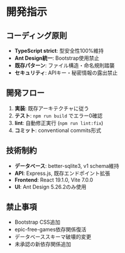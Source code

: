# 開発指示

## コーディング原則
- **TypeScript strict**: 型安全性100%維持
- **Ant Design統一**: Bootstrap使用禁止
- **既存パターン**: ファイル構造・命名規則踏襲
- **セキュリティ**: APIキー・秘密情報の露出禁止

## 開発フロー
1. **実装**: 既存アーキテクチャに従う
2. **テスト**: `npm run build` でエラー0確認
3. **lint**: 自動修正実行 (`npm run lint:fix`)
4. **コミット**: conventional commits形式

## 技術制約
- **データベース**: better-sqlite3, v1 schema維持
- **API**: Express.js, 既存エンドポイント拡張
- **Frontend**: React 19.1.0, Vite 7.0.0
- **UI**: Ant Design 5.26.2のみ使用

## 禁止事項
- Bootstrap CSS追加
- epic-free-games依存関係復活
- データベーススキーマ破壊的変更
- 未承認の新依存関係追加